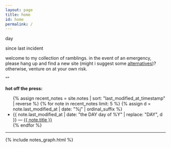 ```yaml
---
layout: page
title: home
id: home
permalink: /
---
```


<div class="incident">
  <div class="counter-wrapper"><div id="counter"></div></div>
  <p id="days-text">day</p>
  <p>since last incident</p>
</div>

welcome to my collection of ramblings. in the event of an emergency, please hang up and find a new site (might i suggest some [alternatives](about))? otherwise, venture on at your own risk.

<div class="quote-block">
  <q></q>
  <div class="aut"></div>
</div>

<strong>hot off the press:</strong>

<ul>
  {% assign recent_notes = site.notes | sort: "last_modified_at_timestamp" | reverse %}
  {% for note in recent_notes limit: 5 %}
    {% assign d = note.last_modified_at | date: "%j" | ordinal_suffix %}
    <li>
      {{ note.last_modified_at | date: "the DAY day of %Y" | replace: "DAY", d }} — <a class="internal-link" href="{{ note.url }}">{{ note.title }}</a>
    </li>
  {% endfor %}
</ul>

<div id="dinosaur"></div>
<label class="cactus"></label>
<hr>

{% include notes_graph.html %}

<script>
  const a = new Date({{ 'now' | date: "%Y" }},{{ 'now' | date: "%m" }}-1,{{ 'now' | date: "%d" }});
  const b = new Date(new Date().getTime() + new Date().getTimezoneOffset() * 60000);
  var days = Math.floor((b-a)/86400000);
  document.getElementById("counter").innerHTML=days;
  if(days != 1) {
    document.getElementById("days-text").innerHTML="days";
  }
</script>

<script>
  fetch("https://seussology.info/api/quotes/random/1")
    .then(response => {
      if(response.ok) {
        return response.json();
      } else {
        throw new Error('Unable to get quote');
      }
    })
    .then(data => {
      document.querySelector("q").innerHTML=data[0].text.toLowerCase();
      document.querySelector(".aut").innerHTML="-- "+data[0].book.title.toLowerCase();
    });
</script>